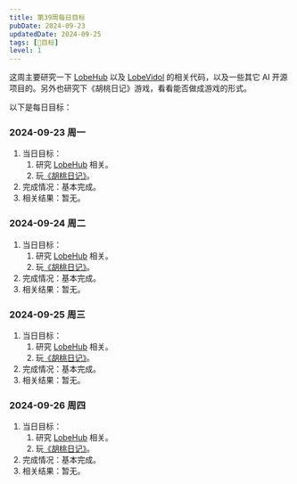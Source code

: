 ```yaml
---
title: 第39周每日目标
pubDate: 2024-09-23
updatedDate: 2024-09-25
tags: [📆目标]
level: 1
---
```


这周主要研究一下 [LobeHub] 以及 [LobeVidol] 的相关代码，以及一些其它 AI 开源项目的。另外也研究下《胡桃日记》游戏，看看能否做成游戏的形式。

以下是每日目标：

### 2024-09-23 周一

1. 当日目标：
    1. 研究 [LobeHub] 相关。
    2. 玩[《胡桃日记》]。
2. 完成情况：基本完成。
3. 相关结果：暂无。

### 2024-09-24 周二

1. 当日目标：
    1. 研究 [LobeHub] 相关。
    2. 玩[《胡桃日记》]。
2. 完成情况：基本完成。
3. 相关结果：暂无。

### 2024-09-25 周三

1. 当日目标：
    1. 研究 [LobeHub] 相关。
    2. 玩[《胡桃日记》]。
2. 完成情况：基本完成。
3. 相关结果：暂无。

### 2024-09-26 周四

1. 当日目标：
    1. 研究 [LobeHub] 相关。
    2. 玩[《胡桃日记》]。
2. 完成情况：基本完成。
3. 相关结果：暂无。

[LobeHub]: https://lobehub.com/zh
[LobeVidol]: https://github.com/lobehub/lobe-vidol
[《胡桃日记》]: https://hutaodiary.com/
